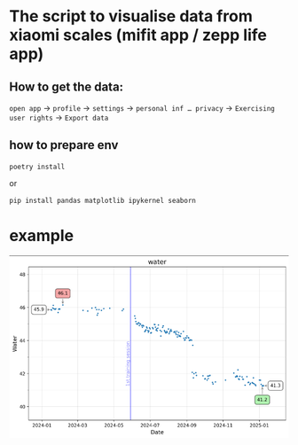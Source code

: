 # The script to visualise data from xiaomi scales (mifit app / zepp life app)
## How to get the data:  
`open app` → `profile` → `settings` → `personal inf … privacy` → `Exercising user rights` → `Export data`  
  
  
## how to prepare env  

```
poetry install
```
or  
```
pip install pandas matplotlib ipykernel seaborn
```  
  
# example
![alt text](readme_image.png)